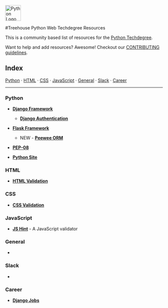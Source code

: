 <img src="https://www.python.org/static/img/python-logo@2x.png" alt="Python Logo" height="50px"/>

#Treehouse Python Web Techdegree Resources


This is a community based list of resources for the [Python Techdegree](https://www.teamtreehouse.com). 

Want to help and add resources? Awesome! Checkout our [CONTRIBUTING guidelines](CONTRIBUTING.md). 
 
## Index

[Python](#Python) · 
[HTML](#HTML) · 
[CSS](#CSS) · 
[JavaScript](#JavaScript) · 
[General](#General) · 
[Slack](#Slack) · 
[Career](#Career)


 
-------
 
### Python

* **[Django Framework](https://www.djangoproject.com/)**
    * **[Django Authentication](https://docs.djangoproject.com/en/1.10/topics/auth/)**

* **[Flask Framework](http://flask.pocoo.org/)**

    * NEW - **[Peewee ORM](https://peewee.readthedocs.io/en/latest/)**

* **[PEP-08](https://www.python.org/dev/peps/pep-0008/)**

* **[Python Site](https://www.python.org/)**



### HTML

* **[HTML Validation](https://validator.w3.org/)**

### CSS

* **[CSS Validation](https://jigsaw.w3.org/css-validator/)**

### JavaScript

* **[JS Hint](http://jshint.com/)** - A JavaScript validator

### General

* 

### Slack

* 

### Career

* **[Django Jobs](https://www.djangojobs.net/jobs/)**


